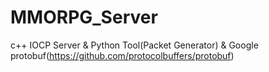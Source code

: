 # MMORPG_Server

c++ IOCP Server & Python Tool(Packet Generator) & Google protobuf(https://github.com/protocolbuffers/protobuf)
